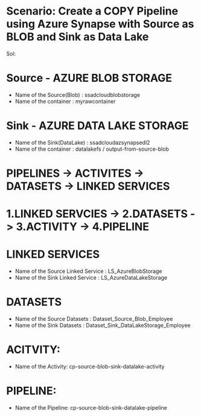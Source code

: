 # Scenario: Create a COPY Pipeline using Azure Synapse with Source as BLOB and Sink as Data Lake

Sol:

# Source - AZURE BLOB STORAGE
- Name of the Source(Blob) : ssadcloudblobstorage
- Name of the container : myrawcontainer


# Sink - AZURE DATA LAKE STORAGE
- Name of the Sink(DataLake) : ssadcloudazsynapsedl2
- Name of the container      : datalakefs / output-from-source-blob



# PIPELINES -> ACTIVITES -> DATASETS -> LINKED SERVICES

# 1.LINKED SERVCIES -> 2.DATASETS -> 3.ACTIVITY -> 4.PIPELINE


# LINKED SERVICES
- Name of the Source Linked Service : LS_AzureBlobStorage
- Name of the Sink Linked Service   : LS_AzureDataLakeStorage


# DATASETS
- Name of the Source Datasets : Dataset_Source_Blob_Employee
- Name of the Sink Datasets : Dataset_Sink_DataLakeStorage_Employee


# ACITVITY:
- Name of the Activity: cp-source-blob-sink-datalake-activity


# PIPELINE:
- Name of the Pipeline: cp-source-blob-sink-datalake-pipeline
